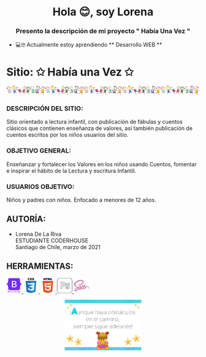 
<h1 align = "center"> Hola 😊, soy Lorena </h1>
<h3 align = "center"> Presento la descripción de mi proyecto " Había Una Vez "</h3>


- 💻🤓 Actualmente estoy aprendiendo ** Desarrollo WEB **



# **Sitio: ✩ Había una Vez ✩**
![Niños](./img/manos2.png)

### DESCRIPCIÓN DEL SITIO: 
Sitio orientado a lectura infantil, con publicación de fábulas y  cuentos clásicos que contienen enseñanza de valores, así también publicación de cuentos escritos por los niños usuarios del sitio.

### OBJETIVO GENERAL: 
Enseñanzar y fortalecer los Valores en los niños usando Cuentos, fomentar e inspirar el hábito de la Lectura y escritura Infantil. 

### USUARIOS OBJETIVO: 
Niños y padres con niños. Enfocado a menores de 12 años.

## AUTORÍA:
* Lorena De La Riva<br>
ESTUDIANTE CODERHOUSE<br>
Santiago de Chile, marzo de 2021<br>

## HERRAMIENTAS:

<p align="left"> <a href="https://getbootstrap.com" target="_blank"> <img src="https://raw.githubusercontent.com/devicons/devicon/master/icons/bootstrap/bootstrap-plain-wordmark.svg" alt="bootstrap" width="40" height="40"/> </a> <a href="https://www.w3schools.com/css/" target="_blank"> <img src="https://raw.githubusercontent.com/devicons/devicon/master/icons/css3/css3-original-wordmark.svg" alt="css3" width="40" height="40"/> </a> <a href="https://www.w3.org/html/" target="_blank"> <img src="https://raw.githubusercontent.com/devicons/devicon/master/icons/html5/html5-original-wordmark.svg" alt="html5" width="40" height="40"/> <a href="https://www.photoshop.com/en" target="_blank"> <img src="https://raw.githubusercontent.com/devicons/devicon/master/icons/photoshop/photoshop-line.svg" alt="photoshop" width="40" height="40"/> </a> </a> <a href="https://sass-lang.com" target="_blank"> <img src="https://raw.githubusercontent.com/devicons/devicon/master/icons/sass/sass-original.svg" alt="sass" width="40" height="40"/> </a> </p>


<p align="center">
  <img src="./img/oops.jpg" alt="Frase: Aunque haya obstáculos en el camino siempre sigue adelante" width="200px" /></p>